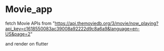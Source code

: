 # Movie_app

fetch Movie APIs from "https://api.themoviedb.org/3/movie/now_playing?api_key=c1618550083ac39008a92222d9c8a6a9&language=en-US&page=2"

and render on flutter
